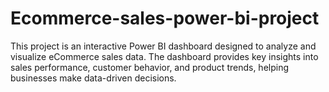 # Ecommerce-sales-power-bi-project
This project is an interactive Power BI dashboard designed to analyze and visualize eCommerce sales data. The dashboard provides key insights into sales performance, customer behavior, and product trends, helping businesses make data-driven decisions.
